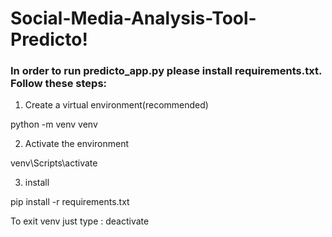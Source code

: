 # Social-Media-Analysis-Tool-Predicto!

### In order to run predicto_app.py please install requirements.txt. Follow these steps:

1. Create a virtual environment(recommended)

python -m venv venv

2. Activate the environment

venv\Scripts\activate

3. install

pip install -r requirements.txt

To exit venv just type : deactivate